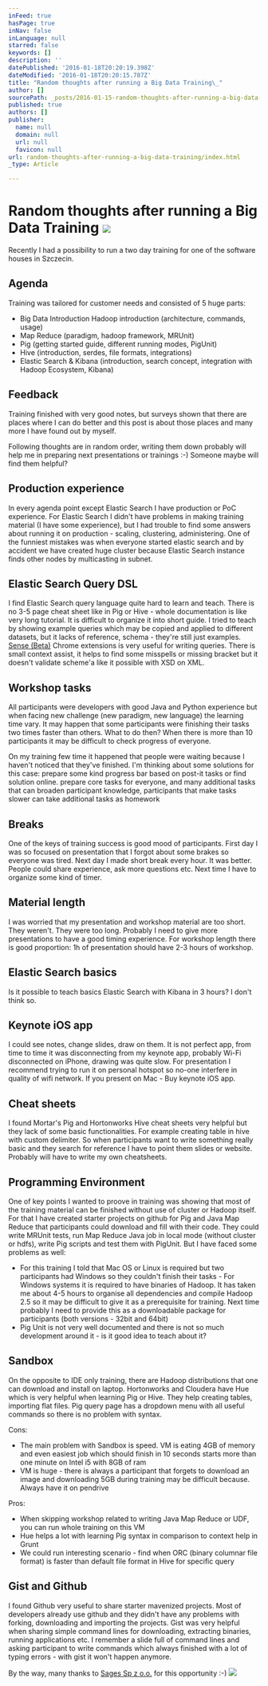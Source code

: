 ```yaml
---
inFeed: true
hasPage: true
inNav: false
inLanguage: null
starred: false
keywords: []
description: ''
datePublished: '2016-01-18T20:20:19.398Z'
dateModified: '2016-01-18T20:20:15.787Z'
title: "Random thoughts after running a Big Data Training\_"
author: []
sourcePath: _posts/2016-01-15-random-thoughts-after-running-a-big-data-training.md
published: true
authors: []
publisher:
  name: null
  domain: null
  url: null
  favicon: null
url: random-thoughts-after-running-a-big-data-training/index.html
_type: Article

---
```

# Random thoughts after running a Big Data Training ![](https://s3-us-west-2.amazonaws.com/the-grid-img/p/203cbf25bbb191bb79b08223d2fd5f645cfda74f.jpg)

Recently I had a possibility to run a two day training for one of the software houses in Szczecin. 

## Agenda

Training was tailored for customer needs and consisted of 5 huge parts:

* Big Data Introduction
Hadoop introduction (architecture, commands, usage) 
* Map Reduce (paradigm, hadoop framework, MRUnit) 
* Pig (getting started guide, different running modes, PigUnit) 
* Hive (introduction, serdes, file formats, integrations) 
* Elastic Search & Kibana (introduction, search concept, integration with Hadoop Ecosystem, Kibana)

## Feedback

Training finished with very good notes, but surveys shown that there are places where I can do better and this post is about those places and many more I have found out by myself. 

Following thoughts are in random order, writing them down probably will help me in preparing next presentations or trainings :-) Someone maybe will find them helpful?

## Production experience

In every agenda point except Elastic Search I have production or PoC experience. For Elastic Search I didn't have problems in making training material (I have some experience), but I had trouble to find some answers about running it on production - scaling, clustering, administering. One of the funniest mistakes was when everyone started elastic search and by accident we have created huge cluster because Elastic Search instance finds other nodes by multicasting in subnet. 

## Elastic Search Query DSL

I find Elastic Search query language quite hard to learn and teach. There is no 3-5 page cheat sheet like in Pig or Hive - whole documentation is like very long tutorial. It is difficult to organize it into short guide.
I tried to teach by showing example queries which may be copied and applied to different datasets, but it lacks of reference, schema - they're still just examples.
[Sense (Beta)][0] Chrome extensions is very useful for writing queries. There is small context assist, it helps to find some misspells or missing bracket but it doesn't validate scheme'a like it possible with XSD on XML. 

## Workshop tasks

All participants were developers with good Java and Python experience but when facing new challenge (new paradigm, new language) the learning time vary. It may happen that some participants were finishing their tasks two times faster than others. What to do then?
When there is more than 10 participants it may be difficult to check progress of everyone. 

On my training few time it happened that people were waiting because I haven't noticed that they've finished. 
I'm thinking about some solutions for this case:
prepare some kind progress bar based on post-it tasks or find solution online.
prepare core tasks for everyone, and many additional tasks that can broaden participant knowledge, participants that make tasks slower can take additional tasks as homework 

## Breaks 

One of the keys of training success is good mood of participants. First day I was so focused on presentation that I forgot about some brakes so everyone was tired. Next day I made short break every hour. It was better. People could share experience, ask more questions etc. Next time I have to organize some kind of timer. 

## Material length

I was worried that my presentation and workshop material are too short. They weren't. They were too long. Probably I need to give more presentations to have a good timing experience. For workshop length there is good proportion: 1h of presentation should have 2-3 hours of workshop. 

## Elastic Search basics 

Is it possible to teach basics Elastic Search with Kibana in 3 hours? I don't think so.

## Keynote iOS app 

I could see notes, change slides, draw on them. It is not perfect app, from time to time it was disconnecting from my keynote app, probably Wi-Fi disconnected on iPhone, drawing was quite slow. For presentation I recommend trying to run it on personal hotspot so no-one interfere in quality of wifi network. If you present on Mac - Buy keynote iOS app. 

## Cheat sheets

I found Mortar's Pig and Hortonworks Hive cheat sheets very helpful but they lack of some basic functionalities. For example creating table in hive with custom delimiter. So when participants want to write something really basic and they search for reference I have to point them slides or website. Probably will have to write my own cheatsheets. 

## Programming Environment 

One of key points I wanted to proove in training was showing that most of the training material can be finished without use of cluster or Hadoop itself. For that I have created starter projects on github for Pig and Java Map Reduce that participants could download and fill with their code. They could write MRUnit tests, run Map Reduce Java job in local mode (without cluster or hdfs), write Pig scripts and test them with PigUnit. But I have faced some problems as well:

* For this training I told that Mac OS or Linux is required but two participants had Windows so they couldn't finish their tasks - For Windows systems it is required to have binaries of Hadoop. It has taken me about 4-5 hours to organise all dependencies and compile Hadoop 2.5 so it may be difficult to give it as a prerequisite for training. Next time probably I need to provide this as a downloadable package for participants (both versions - 32bit and 64bit)
* Pig Unit is not very well documented and there is not so much development around it - is it good idea to teach about it? 

## Sandbox

On the opposite to IDE only training, there are Hadoop distributions that one can download and install on laptop. Hortonworks and Cloudera have Hue which is very helpful when learning Pig or Hive. They help creating tables, importing flat files. Pig query page has a dropdown menu with all useful commands so there is no problem with syntax. 

Cons: 

* The main problem with Sandbox is speed. VM is eating 4GB of memory and even easiest job which should finish in 10 seconds starts more than one minute on Intel i5 with 8GB of ram
* VM is huge - there is always a participant that forgets to download an image and downloading 5GB during training may be difficult because. Always have it on pendrive

Pros: 

* When skipping workshop related to writing Java Map Reduce or UDF, you can run whole training on this VM 
* Hue helps a lot with learning Pig syntax in comparison to context help in Grunt 
* We could run interesting scenario - find when ORC (binary columnar file format) is faster than default file format in Hive for specific query

## Gist and Github

I found Github very useful to share starter mavenized projects. Most of developers already use github and they didn't have any problems with forking, downloading and importing the projects. 
Gist was very helpful when sharing simple command lines for downloading, extracting binaries, running applications etc.
I remember a slide full of command lines and asking participant to write commands which always finished with a lot of typing errors - with gist it won't happen anymore. 

By the way, many thanks to [Sages Sp z o.o.][1] for this opportunity :-)
![](https://the-grid-user-content.s3-us-west-2.amazonaws.com/a9ca3def-9d42-4bfe-8d73-0e2286c886e2.jpg)

[0]: https://chrome.google.com/webstore/detail/sense-beta/lhjgkmllcaadmopgmanpapmpjgmfcfig
[1]: http://www.sages.com.pl/